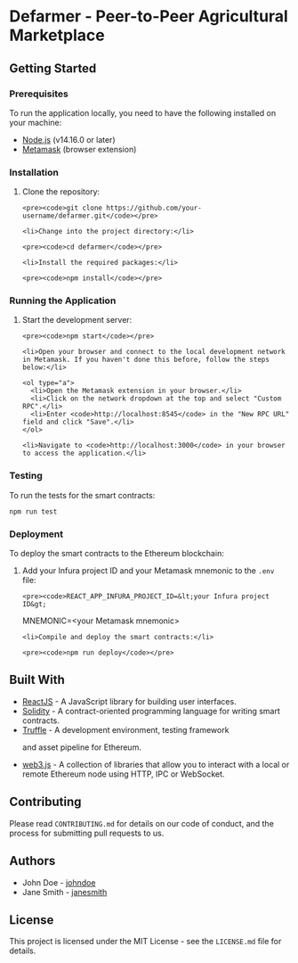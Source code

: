 <!DOCTYPE html>
<html>

<body>
  <h1>Defarmer - Peer-to-Peer Agricultural Marketplace</h1>
  
  <h2>Getting Started</h2>
  
  <h3>Prerequisites</h3>
  
  <p>To run the application locally, you need to have the following installed on your machine:</p>
  
  <ul>
    <li><a href="https://nodejs.org/en/">Node.js</a> (v14.16.0 or later)</li>
    <li><a href="https://metamask.io/">Metamask</a> (browser extension)</li>
  </ul>
  
  <h3>Installation</h3>
  
  <ol>
    <li>Clone the repository:</li>
    
    <pre><code>git clone https://github.com/your-username/defarmer.git</code></pre>
    
    <li>Change into the project directory:</li>
    
    <pre><code>cd defarmer</code></pre>
    
    <li>Install the required packages:</li>
    
    <pre><code>npm install</code></pre>
  </ol>
  
  <h3>Running the Application</h3>
  
  <ol>
    <li>Start the development server:</li>
    
    <pre><code>npm start</code></pre>
    
    <li>Open your browser and connect to the local development network in Metamask. If you haven't done this before, follow the steps below:</li>
    
    <ol type="a">
      <li>Open the Metamask extension in your browser.</li>
      <li>Click on the network dropdown at the top and select "Custom RPC".</li>
      <li>Enter <code>http://localhost:8545</code> in the "New RPC URL" field and click "Save".</li>
    </ol>
    
    <li>Navigate to <code>http://localhost:3000</code> in your browser to access the application.</li>
  </ol>
  
  <h3>Testing</h3>
  
  <p>To run the tests for the smart contracts:</p>
  
  <pre><code>npm run test</code></pre>
  
  <h3>Deployment</h3>
  
  <p>To deploy the smart contracts to the Ethereum blockchain:</p>
  
  <ol>
    <li>Add your Infura project ID and your Metamask mnemonic to the <code>.env</code> file:</li>
    
    <pre><code>REACT_APP_INFURA_PROJECT_ID=&lt;your Infura project ID&gt;
MNEMONIC=&lt;your Metamask mnemonic&gt;</code></pre>
    
    <li>Compile and deploy the smart contracts:</li>
    
    <pre><code>npm run deploy</code></pre>
  </ol>
  
  <h2>Built With</h2>
  
  <ul>
    <li><a href="https://reactjs.org/">ReactJS</a> - A JavaScript library for building user interfaces.</li>
    <li><a href="https://soliditylang.org/">Solidity</a> - A contract-oriented programming language for writing smart contracts.</li>
    <li><a href="https://www.trufflesuite.com/">Truffle</a> - A development environment, testing framework

and asset pipeline for Ethereum.</li>
<li><a href="https://web3js.readthedocs.io/en/v1.3.4/">web3.js</a> - A collection of libraries that allow you to interact with a local or remote Ethereum node using HTTP, IPC or WebSocket.</li>

  </ul>
  <h2>Contributing</h2>
  <p>Please read <code>CONTRIBUTING.md</code> for details on our code of conduct, and the process for submitting pull requests to us.</p>
  <h2>Authors</h2>
  <ul>
    <li>John Doe - <a href="https://github.com/johndoe">johndoe</a></li>
    <li>Jane Smith - <a href="https://github.com/janesmith">janesmith</a></li>
  </ul>
  <h2>License</h2>
  <p>This project is licensed under the MIT License - see the <code>LICENSE.md</code> file for details.</p>
</body>
</html>
